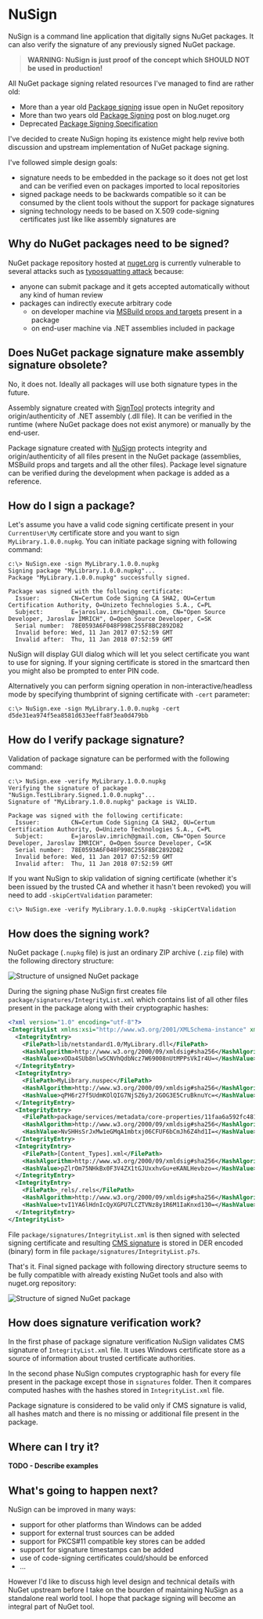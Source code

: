 NuSign
=============

NuSign is a command line application that digitally signs NuGet packages. It can also verify the signature of any previously signed NuGet package.

> **WARNING: NuSign is just proof of the concept which SHOULD NOT be used in production!**  

All NuGet package signing related resources I've managed to find are rather old:
- More than a year old [Package signing](https://github.com/NuGet/Home/issues/2577) issue open in NuGet repository
- More than two years old [Package Signing](http://blog.nuget.org/20150203/package-signing.html) post on blog.nuget.org
- Deprecated [Package Signing Specification](https://github.com/aspnet/Signing/blob/dev/Spec.md)

I've decided to create NuSign hoping its existence might help revive both discussion and upstream implementation of NuGet package signing.

I've followed simple design goals:
- signature needs to be embedded in the package so it does not get lost and can be verified even on packages imported to local repositories
- signed package needs to be backwards compatible so it can be consumed by the client tools without the support for package signatures
- signing technology needs to be based on X.509 code-signing certificates just like like assembly signatures are

## Why do NuGet packages need to be signed?

NuGet package repository hosted at [nuget.org](https://www.nuget.org) is currently vulnerable to several attacks such as [typosquatting attack](https://github.com/NuGet/Home/issues/2974) because:

- anyone can submit package and it gets accepted automatically without any kind of human review
- packages can indirectly execute arbitrary code
  -  on developer machine via [MSBuild props and targets](https://docs.microsoft.com/en-us/nuget/create-packages/creating-a-package#including-msbuild-props-and-targets-in-a-package) present in a package
  - on end-user machine via .NET assemblies included in package

## Does NuGet package signature make assembly signature obsolete?

No, it does not. Ideally all packages will use both signature types in the future.

Assembly signature created with [SignTool](https://msdn.microsoft.com/en-us/library/windows/desktop/aa387764(v=vs.85).aspx)
protects integrity and origin/authenticity of .NET assembly (.dll file). It can be verified in the runtime (where NuGet package does not exist anymore) or manually by the end-user.

Package signature created with [NuSign](https://github.com/jariq/NuSign) protects integrity and origin/authenticity of all files present in the NuGet package (assemblies, MSBuild props and targets and all the other files). Package level signature can be verified during the development when package is added as a reference.

## How do I sign a package?

Let's assume you have a valid code signing certificate present in your `CurrentUser\My` certificate store and you want to sign `MyLibrary.1.0.0.nupkg`. You can initiate package signing with following command:

    c:\> NuSign.exe -sign MyLibrary.1.0.0.nupkg
    Signing package "MyLibrary.1.0.0.nupkg"...
    Package "MyLibrary.1.0.0.nupkg" successfully signed.

    Package was signed with the following certificate:
      Issuer:         CN=Certum Code Signing CA SHA2, OU=Certum Certification Authority, O=Unizeto Technologies S.A., C=PL
      Subject:        E=jaroslav.imrich@gmail.com, CN="Open Source Developer, Jaroslav IMRICH", O=Open Source Developer, C=SK
      Serial number:  78E0593A6F048F998C255F8BC2892D82
      Invalid before: Wed, 11 Jan 2017 07:52:59 GMT
      Invalid after:  Thu, 11 Jan 2018 07:52:59 GMT

NuSign will display GUI dialog which will let you select certificate you want to use for signing. If your signing certificate is stored in the smartcard then you might also be prompted to enter PIN code.

Alternatively you can perform signing operation in non-interactive/headless mode by specifying thumbprint of signing certificate with `-cert` parameter:

    c:\> NuSign.exe -sign MyLibrary.1.0.0.nupkg -cert d5de31ea974f5ea8581d633eeffa8f3ea0d479bb

## How do I verify package signature?

Validation of package signature can be performed with the following command:

    c:\> NuSign.exe -verify MyLibrary.1.0.0.nupkg
    Verifying the signature of package "NuSign.TestLibrary.Signed.1.0.0.nupkg"...
    Signature of "MyLibrary.1.0.0.nupkg" package is VALID.

    Package was signed with the following certificate:
      Issuer:         CN=Certum Code Signing CA SHA2, OU=Certum Certification Authority, O=Unizeto Technologies S.A., C=PL
      Subject:        E=jaroslav.imrich@gmail.com, CN="Open Source Developer, Jaroslav IMRICH", O=Open Source Developer, C=SK
      Serial number:  78E0593A6F048F998C255F8BC2892D82
      Invalid before: Wed, 11 Jan 2017 07:52:59 GMT
      Invalid after:  Thu, 11 Jan 2018 07:52:59 GMT

If you want NuSign to skip validation of signing certificate (whether it's been issued by the trusted CA and whether it hasn't been revoked) you will need to add `-skipCertValidation` parameter:

    c:\> NuSign.exe -verify MyLibrary.1.0.0.nupkg -skipCertValidation

## How does the signing work?

NuGet package (`.nupkg` file) is just an ordinary ZIP archive (`.zip` file) with the following directory structure:

![Structure of unsigned NuGet package](images/unsigned_package.png?raw=true)

During the signing phase NuSign first creates file `package/signatures/IntegrityList.xml` which contains list of all other files present in the package along with their cryptographic hashes:

```xml
<?xml version="1.0" encoding="utf-8"?>
<IntegrityList xmlns:xsi="http://www.w3.org/2001/XMLSchema-instance" xmlns:xsd="http://www.w3.org/2001/XMLSchema">
  <IntegrityEntry>
    <FilePath>lib/netstandard1.0/MyLibrary.dll</FilePath>
    <HashAlgorithm>http://www.w3.org/2000/09/xmldsig#sha256</HashAlgorithm>
    <HashValue>xODa4SUb8nlwSCNVhQdbNcz7W69008nUtMPPsVkIr4U=</HashValue>
  </IntegrityEntry>
  <IntegrityEntry>
    <FilePath>MyLibrary.nuspec</FilePath>
    <HashAlgorithm>http://www.w3.org/2000/09/xmldsig#sha256</HashAlgorithm>
    <HashValue>qPH6r27f5UdmKOlQIG7NjSZ6y3/2GOG3E5CruBknuYc=</HashValue>
  </IntegrityEntry>
  <IntegrityEntry>
    <FilePath>package/services/metadata/core-properties/11faa6a592fc481090e9683c5b96d7bd.psmdcp</FilePath>
    <HashAlgorithm>http://www.w3.org/2000/09/xmldsig#sha256</HashAlgorithm>
    <HashValue>NvSHHsSrJxMw1eGMqA1mbtxj06CFUF6bCmJh6Z4hd1I=</HashValue>
  </IntegrityEntry>
  <IntegrityEntry>
    <FilePath>[Content_Types].xml</FilePath>
    <HashAlgorithm>http://www.w3.org/2000/09/xmldsig#sha256</HashAlgorithm>
    <HashValue>pZlrOm75NHkBx0F3V4ZX1tGJUxxhvGu+eKANLHevbzo=</HashValue>
  </IntegrityEntry>
  <IntegrityEntry>
    <FilePath>_rels/.rels</FilePath>
    <HashAlgorithm>http://www.w3.org/2000/09/xmldsig#sha256</HashAlgorithm>
    <HashValue>tvI1YA6lHdnIcQyXGPU7LCZTVNz8y1R6M1IaKnxd130=</HashValue>
  </IntegrityEntry>
</IntegrityList>
```

File `package/signatures/IntegrityList.xml` is then signed with selected signing certificate and resulting [CMS signature](https://tools.ietf.org/rfc/rfc5652.txt) is stored in DER encoded (binary) form in file `package/signatures/IntegrityList.p7s`.

That's it. Final signed package with following directory structure seems to be fully compatible with already existing NuGet tools and also with nuget.org repository:

![Structure of signed NuGet package](images/signed_package.png?raw=true)

## How does signature verification work?

In the first phase of package signature verification NuSign validates CMS signature of `IntegrityList.xml` file. It uses Windows certificate store as a source of information about trusted certificate authorities.

In the second phase NuSign computes cryptographic hash for every file present in the package except those in `signatures` folder. Then it compares computed hashes with the hashes stored in `IntegrityList.xml` file.

Package signature is considered to be valid only if CMS signature is valid, all hashes match and there is no missing or additional file present in the package.

## Where can I try it?

**TODO - Describe examples**

## What's going to happen next?

NuSign can be improved in many ways:

- support for other platforms than Windows can be added
- support for external trust sources can be added
- support for PKCS#11 compatible key stores can be added
- support for signature timestamps can be added
- use of code-signing certificates could/should be enforced
- ...

However I'd like to discuss high level design and technical details with NuGet upstream before I take on the bourden of maintaining NuSign as a standalone real world tool. I hope that package signing will become an integral part of NuGet tool.